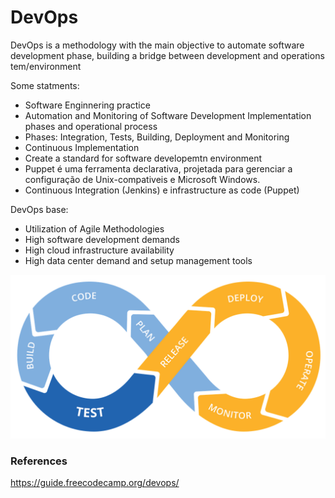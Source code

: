 # DevOps

DevOps is a methodology with the main objective to automate software development phase, building a bridge between development and operations tem/environment

Some statments:

* Software Enginnering practice 
* Automation and Monitoring of Software Development Implementation phases and operational process
* Phases: Integration, Tests, Building, Deployment and Monitoring
* Continuous Implementation
* Create a standard for software developemtn environment
* Puppet é uma ferramenta declarativa, projetada para gerenciar a configuração de Unix-compativeis e Microsoft Windows.
* Continuous Integration (Jenkins) e infrastructure as code (Puppet)

DevOps base:
* Utilization of Agile Methodologies
* High software development demands
* High cloud infrastructure availability
* High data center demand and setup management tools

![](../images/devops-cycle.png)

### References

https://guide.freecodecamp.org/devops/

